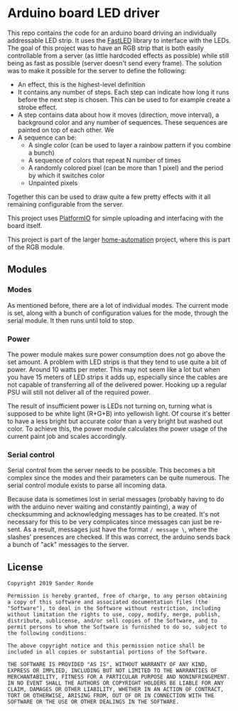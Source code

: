 # Arduino board LED driver

This repo contains the code for an arduino board driving an individually addressable LED strip. It uses the [FastLED](https://github.com/FastLED/FastLED) library to interface with the LEDs. The goal of this project was to have an RGB strip that is both easily controllable from a server (as little hardcoded effects as possible) while still being as fast as possible (server doesn't send every frame). The solution was to make it possible for the server to define the following:
- An effect, this is the highest-level definition
- It contains any number of steps. Each step can indicate how long it runs before the next step is chosen. This can be used to for example create a strobe effect.
- A step contains data about how it moves (direction, move interval), a background color and any number of sequences. These sequences are painted on top of each other. We
- A sequence can be:
	- A single color (can be used to layer a rainbow pattern if you combine a bunch)
	- A sequence of colors that repeat N number of times
	- A randomly colored pixel (can be more than 1 pixel) and the period by which it switches color
	- Unpainted pixels

Together this can be used to draw quite a few pretty effects with it all remaining configurable from the server.

This project uses [PlatformIO](https://platformio.org/) for simple uploading and interfacing with the board itself.

This project is part of the larger [home-automation](https://github.com/SanderRonde/home-automation) project, where this is part of the RGB module.

## Modules

### Modes

As mentioned before, there are a lot of individual modes. The current mode is set, along with a bunch of configuration values for the mode, through the serial module. It then runs until told to stop. 

### Power

The power module makes sure power consumption does not go above the set amount. A problem with LED strips is that they tend to use quite a bit of power. Around 10 watts per meter. This may not seem like a lot but when you have 15 meters of LED strips it adds up, especially since the cables are not capable of transferring all of the delivered power. Hooking up a regular PSU will still not deliver all of the required power.

The result of insufficient power is LEDs not turning on, turning what is supposed to be white light (R+G+B) into yellowish light. Of course it's better to have a less bright but accurate color than a very bright but washed out color. To achieve this, the power module calculates the power usage of the current paint job and scales accordingly.

### Serial control

Serial control from the server needs to be possible. This becomes a bit complex since the modes and their parameters can be quite numerous. The serial control module exists to parse all incoming data.

Because data is sometimes lost in serial messages (probably having to do with the arduino never waiting and constantly painting), a way of checksumming and acknowledging messages has to be created. It's not necessary for this to be very complicates since messages can just be re-sent. As a result, messages just have the format `/ message \`, where the slashes' presences are checked. If this was correct, the arduino sends back a bunch of "ack" messages to the server.

## License

```text
Copyright 2019 Sander Ronde

Permission is hereby granted, free of charge, to any person obtaining a copy of this software and associated documentation files (the "Software"), to deal in the Software without restriction, including without limitation the rights to use, copy, modify, merge, publish, distribute, sublicense, and/or sell copies of the Software, and to permit persons to whom the Software is furnished to do so, subject to the following conditions:

The above copyright notice and this permission notice shall be included in all copies or substantial portions of the Software.

THE SOFTWARE IS PROVIDED "AS IS", WITHOUT WARRANTY OF ANY KIND, EXPRESS OR IMPLIED, INCLUDING BUT NOT LIMITED TO THE WARRANTIES OF MERCHANTABILITY, FITNESS FOR A PARTICULAR PURPOSE AND NONINFRINGEMENT. IN NO EVENT SHALL THE AUTHORS OR COPYRIGHT HOLDERS BE LIABLE FOR ANY CLAIM, DAMAGES OR OTHER LIABILITY, WHETHER IN AN ACTION OF CONTRACT, TORT OR OTHERWISE, ARISING FROM, OUT OF OR IN CONNECTION WITH THE SOFTWARE OR THE USE OR OTHER DEALINGS IN THE SOFTWARE.
```